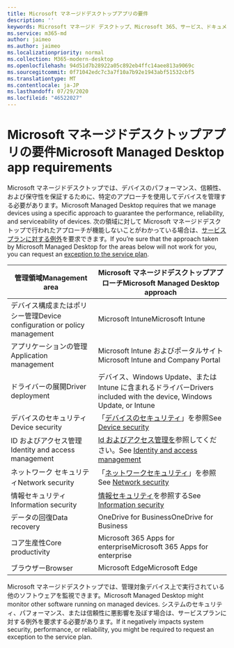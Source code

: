 ```yaml
---
title: Microsoft マネージドデスクトップアプリの要件
description: ''
keywords: Microsoft マネージド デスクトップ、Microsoft 365、サービス、ドキュメント
ms.service: m365-md
author: jaimeo
ms.author: jaimeo
ms.localizationpriority: normal
ms.collection: M365-modern-desktop
ms.openlocfilehash: 94d51d7b28922a05c892eb4ffc14aee813a9069c
ms.sourcegitcommit: 0f71042edc7c3a7f10a7b92e1943abf51532cbf5
ms.translationtype: MT
ms.contentlocale: ja-JP
ms.lasthandoff: 07/29/2020
ms.locfileid: "46522027"
---
```

# <a name="microsoft-managed-desktop-app-requirements"></a><span data-ttu-id="88a32-103">Microsoft マネージドデスクトップアプリの要件</span><span class="sxs-lookup"><span data-stu-id="88a32-103">Microsoft Managed Desktop app requirements</span></span>

<!--This topic is the target for aka.ms/app-req. This is aka link is used from EA agreement for MMD. do not delete.-->

<!--Application addendum -->
 
<span data-ttu-id="88a32-104">Microsoft マネージドデスクトップでは、デバイスのパフォーマンス、信頼性、および保守性を保証するために、特定のアプローチを使用してデバイスを管理する必要があります。</span><span class="sxs-lookup"><span data-stu-id="88a32-104">Microsoft Managed Desktop requires that we manage devices using a specific approach to guarantee the performance, reliability, and serviceability of devices.</span></span> <span data-ttu-id="88a32-105">次の領域に対して Microsoft マネージドデスクトップで行われたアプローチが機能しないことがわかっている場合は、[サービスプランに対する例外](customizing.md)を要求できます。</span><span class="sxs-lookup"><span data-stu-id="88a32-105">If you’re sure that the approach taken by Microsoft Managed Desktop for the areas below will not work for you, you can request an [exception to the service plan](customizing.md).</span></span>


|<span data-ttu-id="88a32-106">管理領域</span><span class="sxs-lookup"><span data-stu-id="88a32-106">Management area</span></span>  |<span data-ttu-id="88a32-107">Microsoft マネージドデスクトップアプローチ</span><span class="sxs-lookup"><span data-stu-id="88a32-107">Microsoft Managed Desktop approach</span></span>  |
|---------|---------|
|<span data-ttu-id="88a32-108">デバイス構成またはポリシー管理</span><span class="sxs-lookup"><span data-stu-id="88a32-108">Device configuration or policy management</span></span>     |  <span data-ttu-id="88a32-109">Microsoft Intune</span><span class="sxs-lookup"><span data-stu-id="88a32-109">Microsoft Intune</span></span>       |
|<span data-ttu-id="88a32-110">アプリケーションの管理</span><span class="sxs-lookup"><span data-stu-id="88a32-110">Application management</span></span>     | <span data-ttu-id="88a32-111">Microsoft Intune およびポータルサイト</span><span class="sxs-lookup"><span data-stu-id="88a32-111">Microsoft Intune and Company Portal</span></span>        |
|<span data-ttu-id="88a32-112">ドライバーの展開</span><span class="sxs-lookup"><span data-stu-id="88a32-112">Driver deployment</span></span>     |  <span data-ttu-id="88a32-113">デバイス、Windows Update、または Intune に含まれるドライバー</span><span class="sxs-lookup"><span data-stu-id="88a32-113">Drivers included with the device, Windows Update, or Intune</span></span>       |
|<span data-ttu-id="88a32-114">デバイスのセキュリティ</span><span class="sxs-lookup"><span data-stu-id="88a32-114">Device security</span></span>     | <span data-ttu-id="88a32-115">「[デバイスのセキュリティ](security.md#device-security)」を参照</span><span class="sxs-lookup"><span data-stu-id="88a32-115">See [Device security](security.md#device-security)</span></span>      |
|<span data-ttu-id="88a32-116">ID およびアクセス管理</span><span class="sxs-lookup"><span data-stu-id="88a32-116">Identity and access management</span></span>     | <span data-ttu-id="88a32-117">[Id およびアクセス管理を](security.md#identity-and-access-management)参照してください。</span><span class="sxs-lookup"><span data-stu-id="88a32-117">See [Identity and access management](security.md#identity-and-access-management)</span></span>        |
|<span data-ttu-id="88a32-118">ネットワーク セキュリティ</span><span class="sxs-lookup"><span data-stu-id="88a32-118">Network security</span></span>     | <span data-ttu-id="88a32-119">「[ネットワークセキュリティ](security.md#network-security)」を参照</span><span class="sxs-lookup"><span data-stu-id="88a32-119">See [Network security](security.md#network-security)</span></span>        |
|<span data-ttu-id="88a32-120">情報セキュリティ</span><span class="sxs-lookup"><span data-stu-id="88a32-120">Information security</span></span>     |  <span data-ttu-id="88a32-121">[情報セキュリティ](security.md#information-security)を参照する</span><span class="sxs-lookup"><span data-stu-id="88a32-121">See [Information security](security.md#information-security)</span></span>       |
|<span data-ttu-id="88a32-122">データの回復</span><span class="sxs-lookup"><span data-stu-id="88a32-122">Data recovery</span></span>     | <span data-ttu-id="88a32-123">OneDrive for Business</span><span class="sxs-lookup"><span data-stu-id="88a32-123">OneDrive for Business</span></span>        |
|<span data-ttu-id="88a32-124">コア生産性</span><span class="sxs-lookup"><span data-stu-id="88a32-124">Core productivity</span></span>     | <span data-ttu-id="88a32-125">Microsoft 365 Apps for enterprise</span><span class="sxs-lookup"><span data-stu-id="88a32-125">Microsoft 365 Apps for enterprise</span></span>    |
|<span data-ttu-id="88a32-126">ブラウザー</span><span class="sxs-lookup"><span data-stu-id="88a32-126">Browser</span></span>     | <span data-ttu-id="88a32-127">Microsoft Edge</span><span class="sxs-lookup"><span data-stu-id="88a32-127">Microsoft Edge</span></span>        |




<span data-ttu-id="88a32-128">Microsoft マネージドデスクトップでは、管理対象デバイス上で実行されている他のソフトウェアを監視できます。</span><span class="sxs-lookup"><span data-stu-id="88a32-128">Microsoft Managed Desktop might monitor other software running on managed devices.</span></span> <span data-ttu-id="88a32-129">システムのセキュリティ、パフォーマンス、または信頼性に悪影響を及ぼす場合は、サービスプランに対する例外を要求する必要があります。</span><span class="sxs-lookup"><span data-stu-id="88a32-129">If it negatively impacts system security, performance, or reliability, you might be required to request an exception to the service plan.</span></span>


